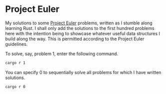 # Project Euler
My solutions to some [Project Euler](https://projecteuler.net) problems, written as I stumble along learning Rust. I
shall only add the solutions to the first hundred problems here with the intention being to showcase whatever useful
data structures I build along the way. This is permitted according to the Project Euler guidelines.

To solve, say, problem 1, enter the following command.

```sh
cargo r 1
```

You can specify 0 to sequentially solve all problems for which I have written solutions.

```sh
cargo r 0
```
